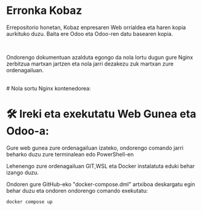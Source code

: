 # Erronka Kobaz
<p>Errepositorio honetan, Kobaz enpresaren Web orrialdea eta haren kopia aurkituko duzu. Baita ere Odoo eta Odoo-ren datu basearen kopia.</p>
<br>
<p>Ondorengo dokumentuan azalduta egongo da nola lortu dugun gure Nginx zerbitzua martxan jartzen eta nola jarri dezakezu zuk martxan zure ordenagailuan.</p>
<br>
# Nola sortu Nginx kontenedorea:
<p></p>


# 🛠️ Ireki eta exekutatu Web Gunea eta Odoo-a:
<p>Gure web gunea zure ordenagailuan izateko, ondorengo comando jarri beharko duzu zure terminalean edo PowerShell-en</p>
<p>Lehenengo zure ordenagailuan GIT,WSL eta Docker instalatuta eduki behar izango duzu.</p>
<p>Ondoren gure GitHub-eko "docker-compose.dml" artxiboa deskargatu egin behar duzu eta ondoren ondorengo comando exekutatu:</p>

<code>docker compose up</code>
